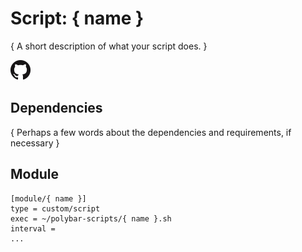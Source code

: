 # Script: { name }

{ A short description of what your script does. }

![skeleton](screenshots/1.png)


## Dependencies

{ Perhaps a few words about the dependencies and requirements, if necessary }


## Module

```
[module/{ name }]
type = custom/script
exec = ~/polybar-scripts/{ name }.sh
interval =
...
```
